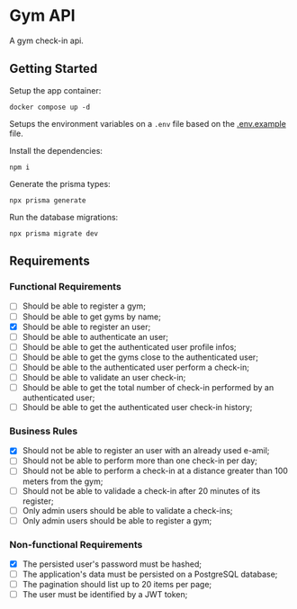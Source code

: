 # Gym API

A gym check-in api.

## Getting Started

Setup the app container:

```shell
docker compose up -d
```

Setups the environment variables on a `.env` file based on the [.env.example](.env.example) file.

Install the dependencies:

```shell
npm i
```

Generate the prisma types:

```shell
npx prisma generate
```

Run the database migrations:

```shell
npx prisma migrate dev
```

## Requirements

### Functional Requirements

- [ ] Should be able to register a gym;
- [ ] Should be able to get gyms by name;
- [x] Should be able to register an user;
- [ ] Should be able to authenticate an user;
- [ ] Should be able to get the authenticated user profile infos;
- [ ] Should be able to get the gyms close to the authenticated user;
- [ ] Should be able to the authenticated user perform a check-in;
- [ ] Should be able to validate an user check-in;
- [ ] Should be able to get the total number of check-in performed by an authenticated user;
- [ ] Should be able to get the authenticated user check-in history;

### Business Rules

- [x] Should not be able to register an user with an already used e-amil;
- [ ] Should not be able to perform more than one check-in per day;
- [ ] Should not be able to perform a check-in at a distance greater than 100 meters from the gym;
- [ ] Should not be able to validade a check-in after 20 minutes of its register;
- [ ] Only admin users should be able to validate a check-ins;
- [ ] Only admin users should be able to register a gym;

### Non-functional Requirements

- [x] The persisted user's password must be hashed;
- [ ] The application's data must be persisted on a PostgreSQL database;
- [ ] The pagination should list up to 20 items per page;
- [ ] The user must be identified by a JWT token;
